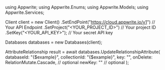 using Appwrite;
using Appwrite.Enums;
using Appwrite.Models;
using Appwrite.Services;

Client client = new Client()
    .SetEndPoint("https://cloud.appwrite.io/v1") // Your API Endpoint
    .SetProject("<YOUR_PROJECT_ID>") // Your project ID
    .SetKey("<YOUR_API_KEY>"); // Your secret API key

Databases databases = new Databases(client);

AttributeRelationship result = await databases.UpdateRelationshipAttribute(
    databaseId: "{$example}",
    collectionId: "{$example}",
    key: "",
    onDelete: RelationMutate.Cascade, // optional
    newKey: "" // optional
);